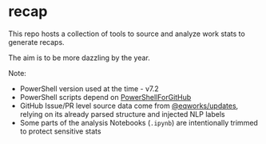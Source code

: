 # recap

This repo hosts a collection of tools to source and analyze work stats to generate recaps.

The aim is to be more dazzling by the year.

Note:
* PowerShell version used at the time - v7.2
* PowerShell scripts depend on [PowerShellForGitHub](https://github.com/microsoft/PowerShellForGitHub)
* GitHub Issue/PR level source data come from [@eqworks/updates](https://github.com/EQWorks/updates), relying on its already parsed structure and injected NLP labels
* Some parts of the analysis Notebooks (`.ipynb`) are intentionally trimmed to protect sensitive stats
